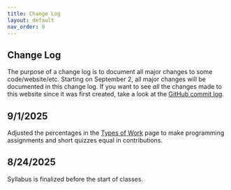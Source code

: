 ```yaml
---
title: Change Log
layout: default
nav_order: 9
---
```


## Change Log

The purpose of a change log is to document all major changes to some code/website/etc. Starting on September 2, all major changes will be documented in this change log. If you want to see _all_ the changes made to this website since it was first created, take a look at the [GitHub commit log](https://github.com/Reed-Compbio-Classes/bio331-syllabus/commits/main/).

## 9/1/2025

Adjusted the percentages in the [Types of Work](typesofwork.md) page to make programming assignments and short quizzes equal in contributions. 

## 8/24/2025

Syllabus is finalized before the start of classes. 
